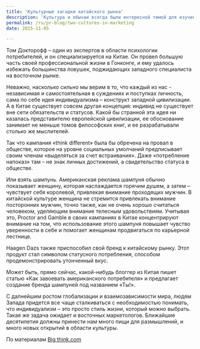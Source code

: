 ```yaml
---
title: 'Культурные загадки китайского рынка'
description: 'Культура и обычаи всегда были интересной темой для изучения. Но с глобализацией экономики проблемы межкультурного диалога обрели вполне конкретную цель: как создавать рекламные и PR-кампании для людей с другими ценностями и мировоззрением?'
permalink: /ru/pr-blog/two-cultures-in-marketing
date: 2015-11-05

---
```


Том Докторофф – один из экспертов в области психологии потребителей, и он специализируется на Китае. Он провел большую часть своей профессиональной жизни в Гонконге, и ему удалось избежать большинства ловушек, поджидающих западного специалиста на восточном рынке.

Неважно, насколько сильно мы верим в то, что каждый из нас - независимая и самостоятельная в суждениях и поступках личность,  сама по себе идея индивидуализма – конструкт западной цивилизации. А в Китае существует совсем другая концепция: индивид не существует вне сети обязательств и статусов. Какой бы странной эта идея ни казалась представителю европейской цивилизации, ее обоснование занимает не меньше томов философских книг, и ее разрабатывали столько же мыслителей.

 Так что кампания «think different» была бы обречена на провал в обществе, которое на уровне социальных умолчаний предписывает своим членам «выделяться за счет встраивания».  Даже «потребление напоказ» там – не знак личных достижений, а свидетельство статуса в обществе.

Или взять шампунь. Американская реклама шампуня обычно показывает женщину, которая наслаждается горячим душем, а затем – чувствует себя королевой, привлекая внимание проходящих мужчин. В китайской культуре женщина не стремится привлекать внимание посторонних мужчин, точно также, как не очень хорошо считаться человеком, уделяющим внимание телесным удовольствиям.  Учитывая это, Proctor and Gamble в своих кампаниях в Китае концентрируют внимание на том, что использование этого шампуня повышает чувство уверенности в себе и помогает женщинам продвигаться по карьерной лестнице.

Haagen Dazs также приспособил свой бренд к китайскому рынку. Этот продукт стал символом статусного потребления, способом продемонстрировать утонченный вкус.

Может быть, прямо сейчас, какой-нибудь блоггер из Китая пишет статью «Как завоевать американского потребителя» и предлагает создание бренда шампуней под названием «Ты!».

С далнейшим ростом глобализации и взаимозависимости мира, людям Запада придется все чаще сталкиваться с необходимостью понимать, что индивидуализм – это просто стиль жизни, который можно выбрать. Такая же задача ожидает и восточных маркетологов. Ближайшие десятилетия должны принести нам много пищи для размышлений, и много новых открытий в области культуры.

По материалам <a href="http://bigthink.com/think-tank/how-to-win-over-the-chinese-consumer">Big think.com</a>

